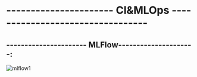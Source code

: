 # ---------------------- CI&MLOps ---------------------------------
##      ---------------------- MLFlow---------------------:
![mlflow1](https://github.com/GDIATTA/MLOps_mlflow/assets/147615966/7ae4fc77-d71b-4165-92df-3df4219cf339)
